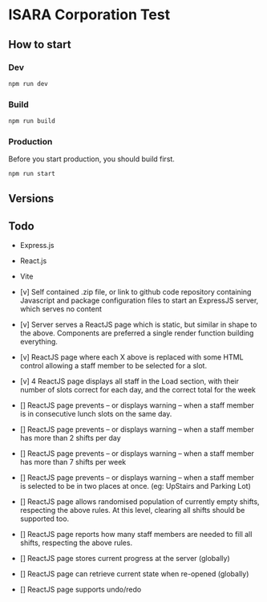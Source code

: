 # ISARA Corporation Test

## How to start

### Dev
```bash
npm run dev
```

### Build
```bash
npm run build
```

### Production
Before you start production, you should build first.
```bash
npm run start
```

## Versions


## Todo
- Express.js
- React.js
- Vite

- [v] Self contained .zip file, or link to github code repository containing Javascript and package configuration files to start an ExpressJS server, which serves no content
- [v] Server serves a ReactJS page which is static, but similar in shape to the above. Components are preferred a single render function building everything.
- [v] ReactJS page where each X above is replaced with some HTML control allowing a staff  member to be selected for a slot.
- [v] 4 ReactJS page displays all staff in the Load section, with their number of slots correct for each day, and the correct total for the week
- [] ReactJS page prevents – or displays warning – when a staff member is in consecutive lunch slots on the same day.
- [] ReactJS page prevents – or displays warning – when a staff member has more than 2 shifts per day
- [] ReactJS page prevents – or displays warning – when a staff member has more than 7 shifts per week
- [] ReactJS page prevents – or displays warning – when a staff member is selected to be in two places at once. (eg: UpStairs and Parking Lot)
- [] ReactJS page allows randomised population of currently empty shifts, respecting the above rules. At this level, clearing all shifts should be supported too.
- [] ReactJS page reports how many staff members are needed to fill all shifts, respecting the above rules.
- [] ReactJS page stores current progress at the server (globally)
- [] ReactJS page can retrieve current state when re-opened (globally)
- [] ReactJS page supports undo/redo
